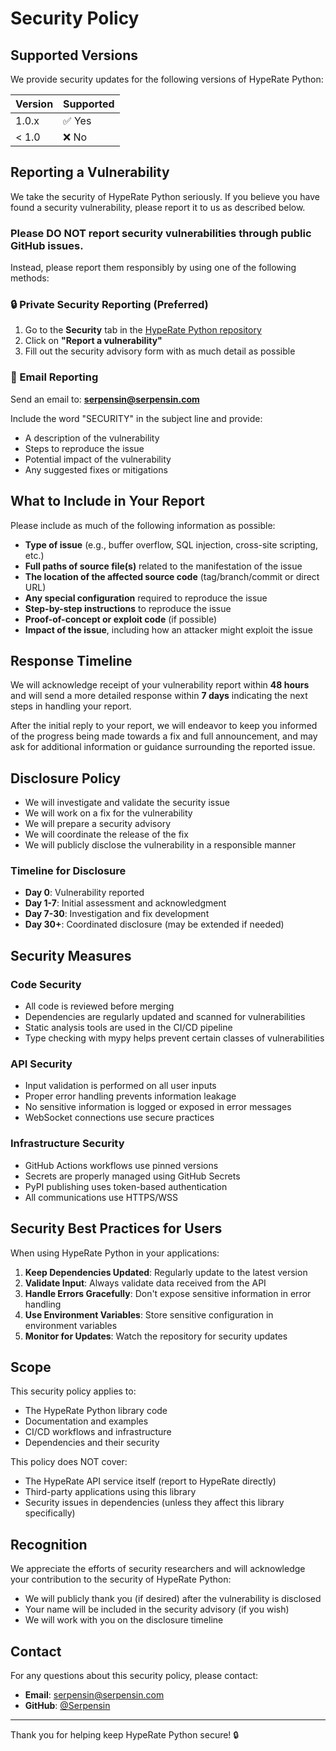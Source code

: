 ﻿# Security Policy

## Supported Versions

We provide security updates for the following versions of HypeRate Python:

| Version | Supported          |
| ------- | ------------------ |
| 1.0.x   | ✅ Yes             |
| < 1.0   | ❌ No              |

## Reporting a Vulnerability

We take the security of HypeRate Python seriously. If you believe you have found a security vulnerability, please report it to us as described below.

### Please DO NOT report security vulnerabilities through public GitHub issues.

Instead, please report them responsibly by using one of the following methods:

### 🔒 Private Security Reporting (Preferred)

1. Go to the **Security** tab in the [HypeRate Python repository](https://github.com/Serpensin/HypeRate-Python)
2. Click on **"Report a vulnerability"**
3. Fill out the security advisory form with as much detail as possible

### 📧 Email Reporting

Send an email to: **[serpensin@serpensin.com](mailto:serpensin@serpensin.com)**

Include the word "SECURITY" in the subject line and provide:
- A description of the vulnerability
- Steps to reproduce the issue
- Potential impact of the vulnerability
- Any suggested fixes or mitigations

## What to Include in Your Report

Please include as much of the following information as possible:

- **Type of issue** (e.g., buffer overflow, SQL injection, cross-site scripting, etc.)
- **Full paths of source file(s)** related to the manifestation of the issue
- **The location of the affected source code** (tag/branch/commit or direct URL)
- **Any special configuration** required to reproduce the issue
- **Step-by-step instructions** to reproduce the issue
- **Proof-of-concept or exploit code** (if possible)
- **Impact of the issue**, including how an attacker might exploit the issue

## Response Timeline

We will acknowledge receipt of your vulnerability report within **48 hours** and will send a more detailed response within **7 days** indicating the next steps in handling your report.

After the initial reply to your report, we will endeavor to keep you informed of the progress being made towards a fix and full announcement, and may ask for additional information or guidance surrounding the reported issue.

## Disclosure Policy

- We will investigate and validate the security issue
- We will work on a fix for the vulnerability
- We will prepare a security advisory
- We will coordinate the release of the fix
- We will publicly disclose the vulnerability in a responsible manner

### Timeline for Disclosure

- **Day 0**: Vulnerability reported
- **Day 1-7**: Initial assessment and acknowledgment
- **Day 7-30**: Investigation and fix development
- **Day 30+**: Coordinated disclosure (may be extended if needed)

## Security Measures

### Code Security

- All code is reviewed before merging
- Dependencies are regularly updated and scanned for vulnerabilities
- Static analysis tools are used in the CI/CD pipeline
- Type checking with mypy helps prevent certain classes of vulnerabilities

### API Security

- Input validation is performed on all user inputs
- Proper error handling prevents information leakage
- No sensitive information is logged or exposed in error messages
- WebSocket connections use secure practices

### Infrastructure Security

- GitHub Actions workflows use pinned versions
- Secrets are properly managed using GitHub Secrets
- PyPI publishing uses token-based authentication
- All communications use HTTPS/WSS

## Security Best Practices for Users

When using HypeRate Python in your applications:

1. **Keep Dependencies Updated**: Regularly update to the latest version
2. **Validate Input**: Always validate data received from the API
3. **Handle Errors Gracefully**: Don't expose sensitive information in error handling
4. **Use Environment Variables**: Store sensitive configuration in environment variables
5. **Monitor for Updates**: Watch the repository for security updates

## Scope

This security policy applies to:

- The HypeRate Python library code
- Documentation and examples
- CI/CD workflows and infrastructure
- Dependencies and their security

This policy does NOT cover:

- The HypeRate API service itself (report to HypeRate directly)
- Third-party applications using this library
- Security issues in dependencies (unless they affect this library specifically)

## Recognition

We appreciate the efforts of security researchers and will acknowledge your contribution to the security of HypeRate Python:

- We will publicly thank you (if desired) after the vulnerability is disclosed
- Your name will be included in the security advisory (if you wish)
- We will work with you on the disclosure timeline

## Contact

For any questions about this security policy, please contact:

- **Email**: [serpensin@serpensin.com](mailto:serpensin@serpensin.com)
- **GitHub**: [@Serpensin](https://github.com/Serpensin)

---

Thank you for helping keep HypeRate Python secure! 🔒